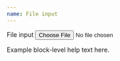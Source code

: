 ```yaml
---
name: File input 
---
```

<div class="form-group">
    <label for="exampleInputFile">File input</label>
    <input type="file" id="exampleInputFile">
    <p class="subtitle">Example block-level help text here.</p>
  </div>

  